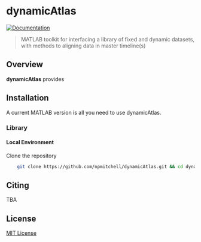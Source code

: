 # dynamicAtlas

[![Documentation](https://img.shields.io/badge/Documentation-Link-blue.svg)](https://npmitchell.github.io/dynamicAtlas/)

> MATLAB toolkit for interfacing a library of fixed and dynamic datasets, with methods to aligning data in master timeline(s)

## Overview

**dynamicAtlas** provides

## Installation

A current MATLAB version is all you need to use dynamicAtlas.

### Library

#### Local Environment

Clone the repository
```bash
    git clone https://github.com/npmitchell/dynamicAtlas.git && cd dynamicAtlas
```

## Citing
TBA

## License

[MIT License](LICENSE)